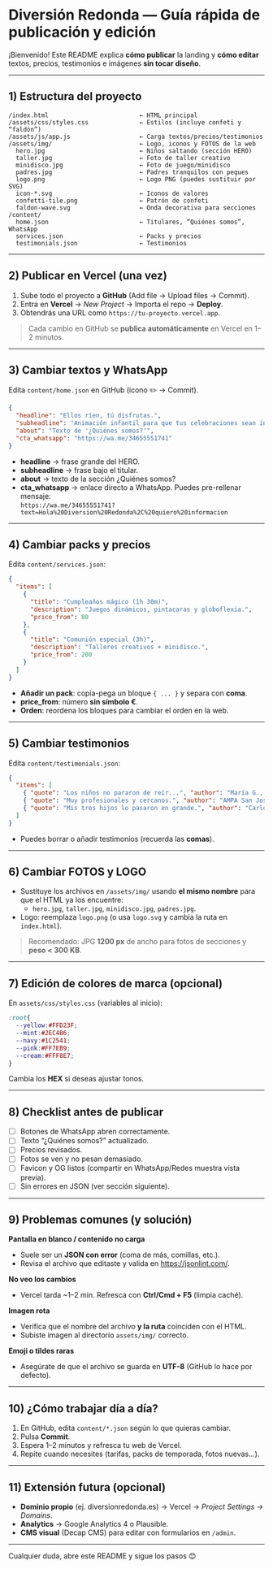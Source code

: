 # Diversión Redonda — Guía rápida de publicación y edición

¡Bienvenido! Este README explica **cómo publicar** la landing y **cómo editar** textos, precios, testimonios e imágenes **sin tocar diseño**.

---

## 1) Estructura del proyecto

```
/index.html                         ← HTML principal
/assets/css/styles.css              ← Estilos (incluye confeti y “faldón”)
/assets/js/app.js                   ← Carga textos/precios/testimonios
/assets/img/                        ← Logo, iconos y FOTOS de la web
  hero.jpg                          ← Niños saltando (sección HERO)
  taller.jpg                        ← Foto de taller creativo
  minidisco.jpg                     ← Foto de juego/minidisco
  padres.jpg                        ← Padres tranquilos con peques
  logo.png                          ← Logo PNG (puedes sustituir por SVG)
  icon-*.svg                        ← Iconos de valores
  confetti-tile.png                 ← Patrón de confeti
  faldon-wave.svg                   ← Onda decorativa para secciones
/content/
  home.json                         ← Titulares, “Quiénes somos”, WhatsApp
  services.json                     ← Packs y precios
  testimonials.json                 ← Testimonios
```

---

## 2) Publicar en Vercel (una vez)

1. Sube todo el proyecto a **GitHub** (Add file → Upload files → Commit).  
2. Entra en **Vercel** → *New Project* → Importa el repo → **Deploy**.  
3. Obtendrás una URL como `https://tu-proyecto.vercel.app`.

> Cada cambio en GitHub se **publica automáticamente** en Vercel en 1–2 minutos.

---

## 3) Cambiar textos y WhatsApp

Edita `content/home.json` en GitHub (icono ✏️ → Commit).

```json
{
  "headline": "Ellos ríen, tú disfrutas.",
  "subheadline": "Animación infantil para que tus celebraciones sean inolvidables.",
  "about": "Texto de '¿Quiénes somos?'",
  "cta_whatsapp": "https://wa.me/34655551741"
}
```

- **headline** → frase grande del HERO.  
- **subheadline** → frase bajo el titular.  
- **about** → texto de la sección ¿Quiénes somos?  
- **cta_whatsapp** → enlace directo a WhatsApp. Puedes pre-rellenar mensaje:  
  `https://wa.me/34655551741?text=Hola%20Diversion%20Redonda%2C%20quiero%20informacion`

---

## 4) Cambiar packs y precios

Edita `content/services.json`:

```json
{
  "items": [
    {
      "title": "Cumpleaños mágico (1h 30m)",
      "description": "Juegos dinámicos, pintacaras y globoflexia.",
      "price_from": 80
    },
    {
      "title": "Comunión especial (3h)",
      "description": "Talleres creativos + minidisco.",
      "price_from": 200
    }
  ]
}
```

- **Añadir un pack**: copia-pega un bloque `{ ... }` y separa con **coma**.  
- **price_from**: número **sin símbolo €**.  
- **Orden**: reordena los bloques para cambiar el orden en la web.

---

## 5) Cambiar testimonios

Edita `content/testimonials.json`:

```json
{
  "items": [
    { "quote": "Los niños no pararon de reír...", "author": "María G., madre de 2 niños" },
    { "quote": "Muy profesionales y cercanos.", "author": "AMPA San José" },
    { "quote": "Mis tres hijos lo pasaron en grande.", "author": "Carlos M., padre de 3 niños" }
  ]
}
```

- Puedes borrar o añadir testimonios (recuerda las **comas**).

---

## 6) Cambiar FOTOS y LOGO

- Sustituye los archivos en `/assets/img/` usando **el mismo nombre** para que el HTML ya los encuentre:  
  - `hero.jpg`, `taller.jpg`, `minidisco.jpg`, `padres.jpg`.  
- Logo: reemplaza `logo.png` (o usa `logo.svg` y cambia la ruta en `index.html`).

> Recomendado: JPG **1200 px** de ancho para fotos de secciones y **peso < 300 KB**.

---

## 7) Edición de colores de marca (opcional)

En `assets/css/styles.css` (variables al inicio):

```css
:root{
  --yellow:#FFD23F;
  --mint:#2EC4B6;
  --navy:#1C2541;
  --pink:#FF7EB9;
  --cream:#FFF8E7;
}
```

Cambia los **HEX** si deseas ajustar tonos.

---

## 8) Checklist antes de publicar

- [ ] Botones de WhatsApp abren correctamente.  
- [ ] Texto “¿Quiénes somos?” actualizado.  
- [ ] Precios revisados.  
- [ ] Fotos se ven y no pesan demasiado.  
- [ ] Favicon y OG listos (compartir en WhatsApp/Redes muestra vista previa).  
- [ ] Sin errores en JSON (ver sección siguiente).

---

## 9) Problemas comunes (y solución)

**Pantalla en blanco / contenido no carga**  
- Suele ser un **JSON con error** (coma de más, comillas, etc.).  
- Revisa el archivo que editaste y valida en https://jsonlint.com/.

**No veo los cambios**  
- Vercel tarda ~1–2 min. Refresca con **Ctrl/Cmd + F5** (limpia caché).

**Imagen rota**  
- Verifica que el nombre del archivo **y la ruta** coinciden con el HTML.  
- Subiste imagen al directorio `assets/img/` correcto.

**Emoji o tildes raras**  
- Asegúrate de que el archivo se guarda en **UTF-8** (GitHub lo hace por defecto).

---

## 10) ¿Cómo trabajar día a día?

1. En GitHub, edita `content/*.json` según lo que quieras cambiar.  
2. Pulsa **Commit**.  
3. Espera 1–2 minutos y refresca tu web de Vercel.  
4. Repite cuando necesites (tarifas, packs de temporada, fotos nuevas…).

---

## 11) Extensión futura (opcional)

- **Dominio propio** (ej. diversionredonda.es) → Vercel → *Project Settings → Domains*.  
- **Analytics** → Google Analytics 4 o Plausible.  
- **CMS visual** (Decap CMS) para editar con formularios en `/admin`.

---

Cualquier duda, abre este README y sigue los pasos 😊  

